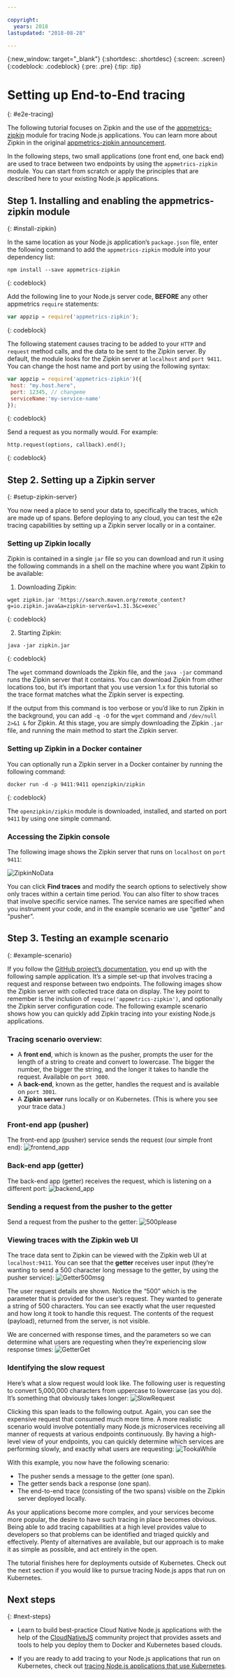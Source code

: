 ```yaml
---

copyright:
  years: 2018
lastupdated: "2018-08-28"

---
```

{:new_window: target="_blank"}
{:shortdesc: .shortdesc}
{:screen: .screen}
{:codeblock: .codeblock}
{:pre: .pre}
{:tip: .tip}

# Setting up End-to-End tracing
{: #e2e-tracing}

The following tutorial focuses on Zipkin and the use of the [appmetrics-zipkin](https://github.com/RuntimeTools/appmetrics-zipkin) module for tracing Node.js applications. You can learn more about Zipkin in the original [appmetrics-zipkin announcement](https://developer.ibm.com/node/2017/10/26/add-zipkin-open-tracing-support-node-js-application-one-line-code/). 

In the following steps, two small applications (one front end, one back end) are used to trace between two endpoints by using the `appmetrics-zipkin` module. You can start from scratch or apply the principles that are described here to your existing Node.js applications. 

## Step 1. Installing and enabling the appmetrics-zipkin module
{: #install-zipkin}

In the same location as your Node.js application’s `package.json` file, enter the following command to add the `appmetrics-zipkin` module into your dependency list:
```
npm install --save appmetrics-zipkin
```
{: codeblock}

Add the following line to your Node.js server code, **BEFORE** any other appmetrics `require` statements:
```js
var appzip = require('appmetrics-zipkin');
```
{: codeblock}

The following statement causes tracing to be added to your `HTTP` and `request` method calls, and the data to be sent to the Zipkin server. By default, the module looks for the Zipkin server at `localhost` and `port 9411`. You can change the host name and port by using the following syntax:
```js
var appzip = require('appmetrics-zipkin')({
 host: "my.host.here",
 port: 12345, // changeme
 serviceName:'my-service-name'
});
```
{: codeblock}

Send a request as you normally would. For example:
```
http.request(options, callback).end();
```
{: codeblock} 

## Step 2. Setting up a Zipkin server
{: #setup-zipkin-server}

You now need a place to send your data to, specifically the traces, which are made up of spans. Before deploying to any cloud, you can test the e2e tracing capabilities by setting up a Zipkin server locally or in a container. 

### Setting up Zipkin locally

Zipkin is contained in a single `jar` file so you can download and run it using the following commands in a shell on the machine where you want Zipkin to be available:

1. Downloading Zipkin:
  ```
  wget zipkin.jar 'https://search.maven.org/remote_content?g=io.zipkin.java&a=zipkin-server&v=1.31.3&c=exec'
  ```
  {: codeblock}

2. Starting Zipkin:
  ```
  java -jar zipkin.jar
  ```
  {: codeblock}

  The `wget` command downloads the Zipkin file, and the `java -jar` command runs the Zipkin server that it contains. You can download Zipkin from other locations too, but it’s important that you use version 1.x for this tutorial so the trace format matches what the Zipkin server is expecting.

  If the output from this command is too verbose or you’d like to run Zipkin in the background, you can add `-q -O` for the `wget` command and `/dev/null 2>&1 &` for Zipkin. At this stage, you are simply downloading the Zipkin `.jar` file, and running the main method to start the Zipkin server.

### Setting up Zipkin in a Docker container

You can optionally run a Zipkin server in a Docker container by running the following command:
```
docker run -d -p 9411:9411 openzipkin/zipkin
```
{: codeblock}

The `openzipkin/zipkin` module is downloaded, installed, and started on port `9411` by using one simple command.

### Accessing the Zipkin console
The following image shows the Zipkin server that runs on `localhost` on `port 9411`:

![ZipkinNoData](images/ZipkinNoData.png)

You can click **Find traces** and modify the search options to selectively show only traces within a certain time period. You can also filter to show traces that involve specific service names. The service names are specified when you instrument your code, and in the example scenario we use “getter” and “pusher”.

## Step 3. Testing an example scenario
{: #example-scenario}

If you follow the [GitHub project’s documentation](https://github.com/ibm-developer/nodejs-zipkin-tracing), you end up with the following sample application. It’s a simple set-up that involves tracing a request and response between two endpoints. The following images show the Zipkin server with collected trace data on display. The key point to remember is the inclusion of `require('appmetrics-zipkin')`, and optionally the Zipkin server configuration code. The following example scenario shows how you can quickly add Zipkin tracing into your existing Node.js applications.

### Tracing scenario overview:
* A **front end**, which is known as the pusher, prompts the user for the length of a string to create and convert to lowercase. The bigger the number, the bigger the string, and the longer it takes to handle the request. Available on `port 3000`.
* A **back-end**, known as the getter, handles the request and is available on `port 3001`.
* A **Zipkin server** runs locally or on Kubernetes. (This is where you see your trace data.)

### Front-end app (pusher)
The front-end app (pusher) service sends the request (our simple front end):
![frontend_app](images/frontend_app.png)

### Back-end app (getter)
The back-end app (getter) receives the request, which is listening on a different port:
![backend_app](images/Backend.png)

### Sending a request from the pusher to the getter
Send a request from the pusher to the getter:
![500please](images/500Please.png)

### Viewing traces with the Zipkin web UI
The trace data sent to Zipkin can be viewed with the Zipkin web UI at `localhost:9411`. You can see that the **getter** receives user input (they’re wanting to send a 500 character long message to the getter, by using the pusher service):
![Getter500msg](images/Getter500Msg.png)

The user request details are shown. Notice the “500” which is the parameter that is provided for the user’s request. They wanted to generate a string of 500 characters. You can see exactly what the user requested and how long it took to handle this request. The contents of the request (payload), returned from the server, is not visible. 

We are concerned with response times, and the parameters so we can determine what users are requesting when they’re experiencing slow response times: 
![GetterGet](images/GetterGet.png)

### Identifying the slow request
Here’s what a slow request would look like. The following user is requesting to convert 5,000,000 characters from uppercase to lowercase (as you do). It’s something that obviously takes longer:
![SlowRequest](images/SlowRequest.png)

Clicking this span leads to the following output. Again, you can see the expensive request that consumed much more time. A more realistic scenario would involve potentially many Node.js microservices receiving all manner of requests at various endpoints continuously. By having a high-level view of your endpoints, you can quickly determine which services are performing slowly, and exactly what users are requesting: 
![TookaWhile](images/TookAWhile.png)

With this example, you now have the following scenario:

* The pusher sends a message to the getter (one span).
* The getter sends back a response (one span).
* The end-to-end trace (consisting of the two spans) visible on the Zipkin server deployed locally.

As your applications become more complex, and your services become more popular, the desire to have such tracing in place becomes obvious. Being able to add tracing capabilities at a high level provides value to developers so that problems can be identified and triaged quickly and effectively. Plenty of alternatives are available, but our approach is to make it as simple as possible, and act entirely in the open.

The tutorial finishes here for deployments outside of Kubernetes. Check out the next section if you would like to pursue tracing Node.js apps that run on Kubernetes.

## Next steps
{: #next-steps}

* Learn to build best-practice Cloud Native Node.js applications with the help of the [CloudNativeJS](https://www.cloudnativejs.io/) community project that provides assets and tools to help you deploy them to Docker and Kubernetes based clouds.

* If you are ready to add tracing to your Node.js applications that run on Kubernetes, check out [tracing Node.js applications that use Kubernetes](https://developer.ibm.com/node/tutorial-end-end-tracing-node-js-applications/#appservice).

